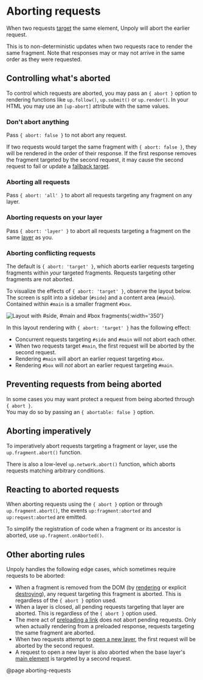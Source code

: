 Aborting requests
=================

When two requests [target](/targeting-fragments) the same element, Unpoly will abort the earlier request.

This is to non-deterministic updates when two requests race to render the same fragment.
Note that responses may or may not arrive in the same order as they were requested.


## Controlling what's aborted

To control which requests are aborted, you may pass an `{ abort }` option to rendering functions
like `up.follow()`, `up.submit()` or `up.render()`. In your HTML you may use
an `[up-abort]` attribute with the same values.

### Don't abort anything

Pass `{ abort: false }` to not abort any request.

If two requests would target the same fragment with `{ abort: false }`, they
will be rendered in the order of their response. If the first response removes
the fragment targeted by the second request, it may cause the second request
to fail or update a [fallback target](/up.render#options.fallback).

### Aborting all requests

Pass `{ abort: 'all' }` to abort all requests targeting any fragment on any layer.

### Aborting requests on your layer

Pass `{ abort: 'layer' }` to abort all requests targeting a fragment on the same
[layer](/up.layer) as you.

### Aborting conflicting requests

The default is `{ abort: 'target' }`, which aborts earlier requests targeting
fragments within *your* targeted fragments. Requests targeting other fragments are not aborted.

To visualize the effects of `{ abort: 'target' }`, observe the layout below.
The screen is split into a sidebar (`#side`) and a content area (`#main`). Contained within
`#main` is a smaller fragment `#box`.

![Layout with #side, #main and #box fragments](images/side-main-box.svg){:width='350'}

In this layout rendering with `{ abort: 'target' }` has the following effect:

- Concurrent requests targeting `#side` and `#main` will not abort each other.
- When two requests target `#main`, the first request will be aborted by the second request.
- Rendering `#main` will abort an earlier request targeting `#box`.
- Rendering `#box` will *not* abort an earlier request targeting `#main`.

## Preventing requests from being aborted

In some cases you may want protect a request from being aborted through `{ abort }`.\
You may do so by passing an `{ abortable: false }` option.

## Aborting imperatively

To imperatively abort requests targeting a fragment or layer, use the `up.fragment.abort()` function.

There is also a low-level `up.network.abort()` function, which aborts requests
matching arbitrary conditions.

## Reacting to aborted requests

When aborting requests using the `{ abort }` option or through `up.fragment.abort()`,
the events `up:fragment:aborted` and `up:request:aborted` are emitted.

To simplify the registration of code when a fragment or its ancestor is aborted, use `up.fragment.onAborted()`.


## Other aborting rules

Unpoly handles the following edge cases, which sometimes require requests to be aborted:

- When a fragment is removed from the DOM (by [rendering](/up.render) or explicit [destroying](/up.destroy)),
  any request targeting this fragment is aborted. This is regardless of the `{ abort }` option used.
- When a layer is closed, all pending requests targeting that layer are aborted.
  This is regardless of the `{ abort }` option used.
- The mere act of [preloading a link](/preloading) does not abort pending requests. Only when actually rendering
  from a preloaded response, requests targeting the same fragment are aborted.
- When two requests attempt to [open a new layer](/up-layer-new), the first request will be aborted by the second request.
- A request to open a new layer is also aborted when the base layer's [main element](/main) is targeted by a second request.

@page aborting-requests
